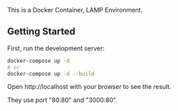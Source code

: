 This is a Docker Container, LAMP Environment.

## Getting Started

First, run the development server:

```bash
docker-compose up -d
# or
docker-compose up -d --build
```
Open http://localhost with your browser to see the result.

They use port "80:80" and "3000:80".

